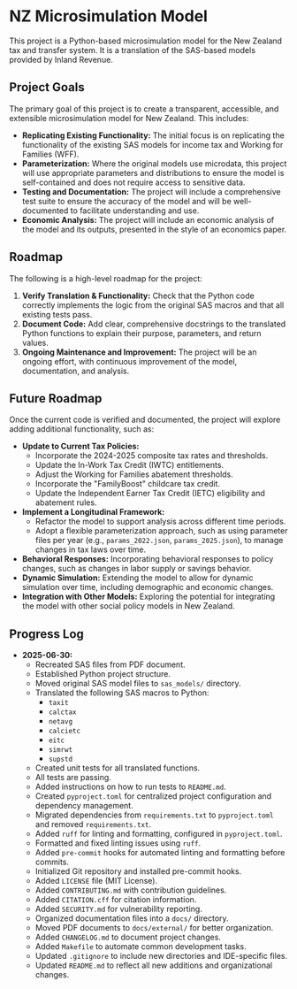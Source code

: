 # NZ Microsimulation Model

This project is a Python-based microsimulation model for the New Zealand tax and transfer system. It is a translation of the SAS-based models provided by Inland Revenue.

## Project Goals

The primary goal of this project is to create a transparent, accessible, and extensible microsimulation model for New Zealand. This includes:

*   **Replicating Existing Functionality:** The initial focus is on replicating the functionality of the existing SAS models for income tax and Working for Families (WFF).
*   **Parameterization:** Where the original models use microdata, this project will use appropriate parameters and distributions to ensure the model is self-contained and does not require access to sensitive data.
*   **Testing and Documentation:** The project will include a comprehensive test suite to ensure the accuracy of the model and will be well-documented to facilitate understanding and use.
*   **Economic Analysis:** The project will include an economic analysis of the model and its outputs, presented in the style of an economics paper.

## Roadmap

The following is a high-level roadmap for the project:

1.  **Verify Translation & Functionality:** Check that the Python code correctly implements the logic from the original SAS macros and that all existing tests pass.
2.  **Document Code:** Add clear, comprehensive docstrings to the translated Python functions to explain their purpose, parameters, and return values.
3.  **Ongoing Maintenance and Improvement:** The project will be an ongoing effort, with continuous improvement of the model, documentation, and analysis.

## Future Roadmap

Once the current code is verified and documented, the project will explore adding additional functionality, such as:

*   **Update to Current Tax Policies:**
    *   Incorporate the 2024-2025 composite tax rates and thresholds.
    *   Update the In-Work Tax Credit (IWTC) entitlements.
    *   Adjust the Working for Families abatement thresholds.
    *   Incorporate the "FamilyBoost" childcare tax credit.
    *   Update the Independent Earner Tax Credit (IETC) eligibility and abatement rules.
*   **Implement a Longitudinal Framework:**
    *   Refactor the model to support analysis across different time periods.
    *   Adopt a flexible parameterization approach, such as using parameter files per year (e.g., `params_2022.json`, `params_2025.json`), to manage changes in tax laws over time.
*   **Behavioral Responses:** Incorporating behavioral responses to policy changes, such as changes in labor supply or savings behavior.
*   **Dynamic Simulation:** Extending the model to allow for dynamic simulation over time, including demographic and economic changes.
*   **Integration with Other Models:** Exploring the potential for integrating the model with other social policy models in New Zealand.

## Progress Log

*   **2025-06-30:**
    *   Recreated SAS files from PDF document.
    *   Established Python project structure.
    *   Moved original SAS model files to `sas_models/` directory.
    *   Translated the following SAS macros to Python:
        *   `taxit`
        *   `calctax`
        *   `netavg`
        *   `calcietc`
        *   `eitc`
        *   `simrwt`
        *   `supstd`
    *   Created unit tests for all translated functions.
    *   All tests are passing.
    *   Added instructions on how to run tests to `README.md`.
    *   Created `pyproject.toml` for centralized project configuration and dependency management.
    *   Migrated dependencies from `requirements.txt` to `pyproject.toml` and removed `requirements.txt`.
    *   Added `ruff` for linting and formatting, configured in `pyproject.toml`.
    *   Formatted and fixed linting issues using `ruff`.
    *   Added `pre-commit` hooks for automated linting and formatting before commits.
    *   Initialized Git repository and installed pre-commit hooks.
    *   Added `LICENSE` file (MIT License).
    *   Added `CONTRIBUTING.md` with contribution guidelines.
    *   Added `CITATION.cff` for citation information.
    *   Added `SECURITY.md` for vulnerability reporting.
    *   Organized documentation files into a `docs/` directory.
    *   Moved PDF documents to `docs/external/` for better organization.
    *   Added `CHANGELOG.md` to document project changes.
    *   Added `Makefile` to automate common development tasks.
    *   Updated `.gitignore` to include new directories and IDE-specific files.
    *   Updated `README.md` to reflect all new additions and organizational changes.
